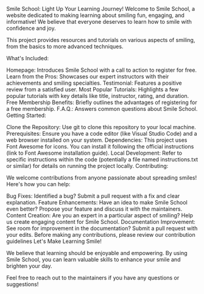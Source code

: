 Smile School: Light Up Your Learning Journey!
Welcome to Smile School, a website dedicated to making learning about smiling fun, engaging, and informative! We believe that everyone deserves to learn how to smile with confidence and joy.

This project provides resources and tutorials on various aspects of smiling, from the basics to more advanced techniques.

What's Included:

Homepage: Introduces Smile School with a call to action to register for free.
Learn from the Pros: Showcases our expert instructors with their achievements and smiling specialties.
Testimonial: Features a positive review from a satisfied user.
Most Popular Tutorials: Highlights a few popular tutorials with key details like title, instructor, rating, and duration.
Free Membership Benefits: Briefly outlines the advantages of registering for a free membership.
F.A.Q.: Answers common questions about Smile School.
Getting Started:

Clone the Repository: Use git to clone this repository to your local machine.
Prerequisites: Ensure you have a code editor (like Visual Studio Code) and a web browser installed on your system.
Dependencies: This project uses Font Awesome for icons. You can install it following the official instructions (link to Font Awesome installation guide).
Local Development: Refer to specific instructions within the code (potentially a file named instructions.txt or similar) for details on running the project locally.
Contributing:

We welcome contributions from anyone passionate about spreading smiles! Here's how you can help:

Bug Fixes: Identified a bug? Submit a pull request with a fix and clear explanation.
Feature Enhancements: Have an idea to make Smile School even better? Propose your feature and discuss it with the maintainers.
Content Creation: Are you an expert in a particular aspect of smiling? Help us create engaging content for Smile School.
Documentation Improvement: See room for improvement in the documentation? Submit a pull request with your edits.
Before making any contributions, please review our contribution guidelines
Let's Make Learning Smile!

We believe that learning should be enjoyable and empowering. By using Smile School, you can learn valuable skills to enhance your smile and brighten your day.

Feel free to reach out to the maintainers if you have any questions or suggestions!
